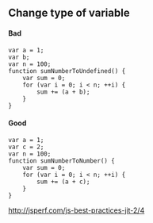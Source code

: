 ## Change type of variable

#### Bad
```
var a = 1;
var b;
var n = 100;
function sumNumberToUndefined() {
    var sum = 0;
    for (var i = 0; i < n; ++i) {
        sum += (a + b);
    }
}
```

#### Good
```
var a = 1;
var c = 2;
var n = 100;
function sumNumberToNumber() {
    var sum = 0;
    for (var i = 0; i < n; ++i) {
        sum += (a + c);
    }
}
```

http://jsperf.com/js-best-practices-jit-2/4
